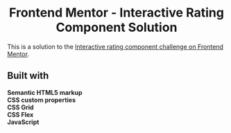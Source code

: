 <h1 align="center">Frontend Mentor - Interactive Rating Component Solution</h1>

This is a solution to the [Interactive rating component challenge on Frontend Mentor](https://www.frontendmentor.io/challenges/interactive-rating-component-koxpeBUmI).

## Built with

**Semantic HTML5 markup  
CSS custom properties  
CSS Grid  
CSS Flex  
JavaScript**

